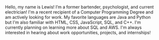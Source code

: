 Hello, my name is Lewis!
I’m a former bartender, psychologist, and current electrician!
I'm a recent recipient of a Computer Programming Degree and am actively looking for work.
My favorite languages are Java and Python but I'm also familiar with HTML, CSS, JavaScript, SQL, and C++.
I'm currently planning on learning more about SQL and AWS.
I'm always interested in hearing about work opportunities, projects, and internships!

<!---
zeitmanl/zeitmanl is a ✨ special ✨ repository because its `README.md` (this file) appears on your GitHub profile.
You can click the Preview link to take a look at your changes.
--->
